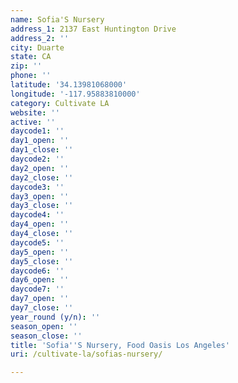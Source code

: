 ```yaml
---
name: Sofia'S Nursery
address_1: 2137 East Huntington Drive
address_2: ''
city: Duarte
state: CA
zip: ''
phone: ''
latitude: '34.13981068000'
longitude: '-117.95883810000'
category: Cultivate LA
website: ''
active: ''
daycode1: ''
day1_open: ''
day1_close: ''
daycode2: ''
day2_open: ''
day2_close: ''
daycode3: ''
day3_open: ''
day3_close: ''
daycode4: ''
day4_open: ''
day4_close: ''
daycode5: ''
day5_open: ''
day5_close: ''
daycode6: ''
day6_open: ''
daycode7: ''
day7_open: ''
day7_close: ''
year_round (y/n): ''
season_open: ''
season_close: ''
title: 'Sofia''S Nursery, Food Oasis Los Angeles'
uri: /cultivate-la/sofias-nursery/

---
```

